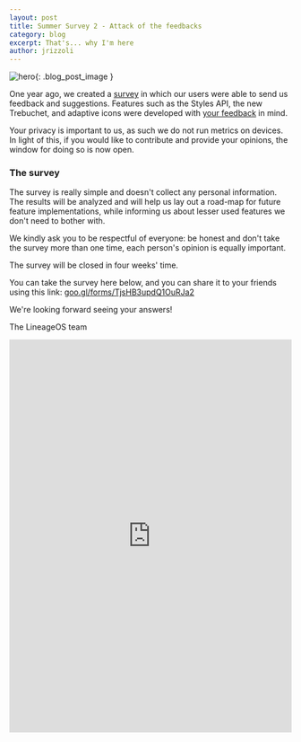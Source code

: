 ```yaml
---
layout: post
title: Summer Survey 2 - Attack of the feedbacks
category: blog
excerpt: That's... why I'm here
author: jrizzoli
---
```


![hero]({{site.baseurl}}/images/2018-08-02/hero.png){: .blog_post_image }

One year ago, we created a [survey](https://lineageos.org/Summer-Survey/) in which
our users were able to send us feedback and suggestions. Features such as the Styles API, the new Trebuchet, and adaptive icons were developed with [your feedback](https://lineageos.org/Summer-Survey-Results/) in mind.

Your privacy is important to us, as such we do not run metrics on devices. In light of this, if you would like to contribute and provide your opinions, the window for doing so is now open.

### The survey

The survey is really simple and doesn't collect any personal information.
The results will be analyzed and will help us lay out a road-map for future feature implementations, while informing us about lesser used features we don't need to bother with.

We kindly ask you to be respectful of everyone: be honest and don't take
the survey more than one time, each person's opinion is equally important.

The survey will be closed in four weeks' time.

You can take the survey here below, and you can share it to your friends using
this link:
[goo.gl/forms/TjsHB3updQ1OuRJa2](https://goo.gl/forms/TjsHB3updQ1OuRJa2)

We're looking forward seeing your answers!

The LineageOS team

<html>
<iframe src="https://docs.google.com/forms/d/e/1FAIpQLSeqr97TWo6K7uAqci58ZYF1V6gM8D-BrfLsakpr1S352YkqSg/viewform?embedded=true" width="100%" height="700" frameborder="0" marginheight="0" marginwidth="0">
  Loading...
</iframe>
</html>
